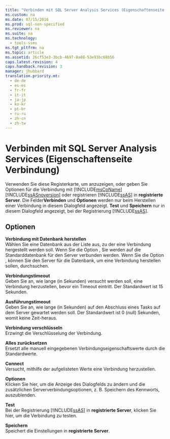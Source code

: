 ```yaml
---
title: "Verbinden mit SQL Server Analysis Services (Eigenschaftenseite Verbindung)"
ms.custom: na
ms.date: 07/15/2016
ms.prod: sql-non-specified
ms.reviewer: na
ms.suite: na
ms.technology: 
  - tools-ssms
ms.tgt_pltfrm: na
ms.topic: article
ms.assetid: 26cf53e3-3bcb-4697-8a88-53e93bc68b56
caps.latest.revision: 4
caps.handback.revision: 3
manager: jhubbard
translation.priority.mt: 
  - de-de
  - es-es
  - fr-fr
  - it-it
  - ja-jp
  - ko-kr
  - pt-br
  - ru-ru
  - zh-cn
  - zh-tw
---
```

# Verbinden mit SQL Server Analysis Services (Eigenschaftenseite Verbindung)
Verwenden Sie diese Registerkarte, um anzuzeigen, oder geben Sie Optionen für die Verbindung mit [!INCLUDE[msCoName](../content/includes/msCoName_md.md)] [!INCLUDE[ssASnoversion](../content/includes/ssASnoversion_md.md)] oder registrieren [!INCLUDE[ssAS](../content/includes/ssAS_md.md)] in **registrierte Server**. Die Felder**Verbinden** und **Optionen** werden nur beim Herstellen einer Verbindung in diesem Dialogfeld angezeigt. **Test** und **Speichern** nur in diesem Dialogfeld angezeigt, bei der Registrierung [!INCLUDE[ssAS](../content/includes/ssAS_md.md)].  
  
## Optionen  
**Verbindung mit Datenbank herstellen**  
Wählen Sie eine Datenbank aus der Liste aus, zu der eine Verbindung hergestellt werden soll. Wenn Sie die Option **<default>**, Sie werden auf die Standarddatenbank für den Server verbunden werden. Wenn Sie die Option **<Browse server>**, können Sie den Server für die Datenbank, um eine Verbindung herstellen sollen, durchsuchen.  
  
**Verbindungstimeout**  
Geben Sie an, wie lange (in Sekunden) versucht werden soll, eine Verbindung herzustellen, bevor ein Timeout eintritt. Der Standardwert ist 15 Sekunden.  
  
**Ausführungstimeout**  
Geben Sie an, wie lange (in Sekunden) auf den Abschluss eines Tasks auf dem Server gewartet werden soll. Der Standardwert ist 0 (null) Sekunden, womit keine Zeit\-heraus.  
  
**Verbindung verschlüsseln**  
Erzwingt die Verschlüsselung der Verbindung.  
  
**Alles zurücksetzen**  
Ersetzt alle manuell eingegebenen Verbindungseigenschaftswerte durch die Standardwerte.  
  
**Connect**  
Versucht, mithilfe der aufgelisteten Werte eine Verbindung herzustellen.  
  
**Optionen**  
Klicken Sie hier, um die Anzeige des Dialogfelds zu ändern und die zusätzlichen Serververbindungsoptionen, z. B. Speichern des Kennworts, auszublenden.  
  
**Test**  
Bei der Registrierung [!INCLUDE[ssAS](../content/includes/ssAS_md.md)] in **registrierte Server**, klicken Sie hier, um die Verbindung zu testen.  
  
**Speichern**  
Speichert die Einstellungen in **registrierte Server**.  
  
